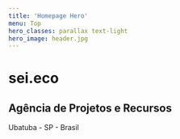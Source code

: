 ```yaml
---
title: 'Homepage Hero'
menu: Top
hero_classes: parallax text-light
hero_image: header.jpg
---
```


# sei.eco
## Agência de Projetos e Recursos

Ubatuba - SP - Brasil




